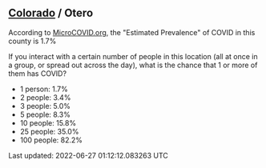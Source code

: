 
## [Colorado](/united-states/colorado) / Otero

According to [MicroCOVID.org](http://microcovid.org),
the "Estimated Prevalence" of COVID in this county is 1.7%

If you interact with a certain number of people in this location
(all at once in a group, or spread out across the day), what is the chance that
1 or more of them has COVID?

- 1 person: 1.7%
- 2 people: 3.4%
- 3 people: 5.0%
- 5 people: 8.3%
- 10 people: 15.8%
- 25 people: 35.0%
- 100 people: 82.2%

Last updated: 2022-06-27 01:12:12.083263 UTC
